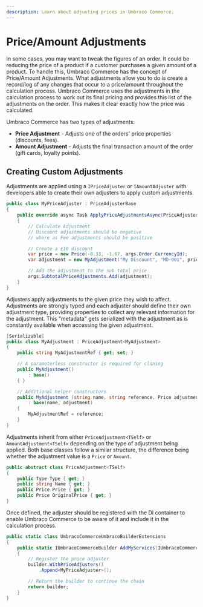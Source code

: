 ```yaml
---
description: Learn about adjusting prices in Umbraco Commerce.
---
```


# Price/Amount Adjustments

In some cases, you may want to tweak the figures of an order. It could be reducing the price of a product if a customer purchases a given amount of a product. To handle this, Umbraco Commerce has the concept of Price/Amount Adjustments. What adjustments allow you to do is create a record/log of any changes that occur to a price/amount throughout the calculation process. Umbraco Commerce uses the adjustments in the calculation process to work out its final pricing and provides this list of the adjustments on the order. This makes it clear exactly how the price was calculated.

Umbraco Commerce has two types of adjustments:

* **Price Adjustment** - Adjusts one of the orders' price properties (discounts, fees).
* **Amount Adjustment** - Adjusts the final transaction amount of the order (gift cards, loyalty points).

## Creating Custom Adjustments

Adjustments are applied using a `IPriceAdjuster` or `IAmountAdjuster` with developers able to create their own adjusters to apply custom adjustments.

```csharp
public class MyPriceAdjuster : PriceAdjusterBase
{
    public override async Task ApplyPriceAdjustmentsAsync(PriceAdjusterArgs args)
    {
        // Calculate Adjustment
        // Discount adjustments should be negative
        // where as Fee adjustments should be positive

        // Create a £10 discount
        var price = new Price(-8.33, -1.67, args.Order.CurrencyId);
        var adjustment = new MyAdjustment("My Discount", "MD-001", price);

        // Add the adjustment to the sub total price
        args.SubtotalPriceAdjustments.Add(adjustment);
    }
}
```

Adjusters apply adjustments to the given price they wish to affect. Adjustments are strongly typed and each adjuster should define their own adjustment type, providing properties to collect any relevant information for the adjustment. This "metadata" gets serialized with the adjustment as is constantly available when accessing the given adjustment.

```csharp
[Serializable]
public class MyAdjustment : PriceAdjustment<MyAdjustment>
{
    public string MyAdjustmentRef { get; set; }

    // A parameterless constructor is required for cloning
    public MyAdjustment()
        : base()
    { }

    // Additional helper constructors
    public MyAdjustment (string name, string reference, Price adjustment)
        : base(name, adjustment)
    {
        MyAdjustmentRef = reference;
    }
}
```

Adjustments inherit from either `PriceAdjustment<TSelf>` or `AmountAdjustment<TSelf>` depending on the type of adjustment being applied. Both base classes follow a similar structure, the difference being whether the adjustment value is a `Price` or `Amount`.

```csharp
public abstract class PriceAdjustment<TSelf> 
{
    public Type Type { get; }
    public string Name { get; }
    public Price Price { get; }
    public Price OriginalPrice { get; }
}
```

Once defined, the adjuster should be registered with the DI container to enable Umbraco Commerce to be aware of it and include it in the calculation process.

```csharp
public static class UmbracoCommerceUmbracoBuilderExtensions
{
    public static IUmbracoCommerceBuilder AddMyServices(IUmbracoCommerceBuilder builder)
    {
        // Register the price adjuster
        builder.WithPriceAdjusters()
            .Append<MyPriceAdjuster>();

        // Return the builder to continue the chain
        return builder;
    }
}
```
